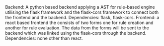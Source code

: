 Backend: A python based backend applying a AST for rule-based engine utilising the flask framework and the flask-cors framework to connect both the frontend and the backend.
	Dependencies: flask, flask-cors.
 Frontend: a react based frontend the consists of two forms one for rule creation and another for rule evaluation. The data from the forms will be sent to the backend which was linked using the flask-cors through the backend.
	Dependencies: none other than react.
